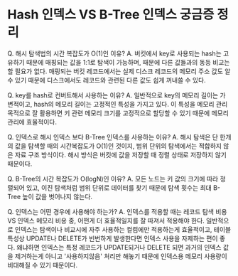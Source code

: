 # Hash 인덱스 VS B-Tree 인덱스 궁금증 정리

Q. 해시 탐색법의 시간 복잡도가 O(1)인 이유?
A. 버킷에서 key로 사용되는 hash는 고유하기 때문에 매핑되는 값을 1:1로 탐색이 가능하며, 때문에 다른 값들과의 동등 비교는 할 필요가 없다. 매핑되는 버킷 레코드에서는 실제 디스크 레코드의 메모리 주소 값도 알 수 있기 때문에 디스크에서도 레코드와 관련된 다른 값도 쉽게 꺼내쓸 수 있다.

Q. key를 hash로 컨버트해서 사용하는 이유?
A. 일반적으로 key의 메모리 길이는 가변적이고, hash의 메모리 길이는 고정적인 특성을 가지고 있다. 이 특성을 메모리 관리 목적으로 잘 활용하면 키 관련 메모리 크기를 고정적으로 할당할 수 있기 때문에 메모리 관리에 효율적이다.

Q. 인덱스로 해시 인덱스 보다 B-Tree 인덱스를 사용하는 이유?
A. 해시 탐색은 단 한개의 값을 탐색할 때의 시간복잡도가 O(1)인 것이지, 범위 단위의 탐색에서는 적합하지 않은 자료 구조 방식이다. 해시 방식은 버킷에 값을 저장할 때 정렬 상태로 저장하지 않기 때문이다.

Q. B-Tree의 시간 복잡도가 O(logN)인 이유?
A. 모든 노드는 키 값의 크기에 따라 정렬되어 있고, 이진 탐색처럼 범위 단위로 데이터를 찾기 때문에 탐색 횟수는 최대 B-Tree 높이 값을 벗어나지 않는다.

Q. 인덱스는 어떤 경우에 사용해야 하는가?
A. 인덱스를 적용할 때는 레코드 탐색 비용 VS 인덱스 메모리 비용 중, 어떤게 더 효율적일지를 잘 따져서 적용해야 한다. 일반적으로 인덱스는 탐색이나 비교시에 자주 사용하는 컬럼에만 적용하는게 효율적이고, 테이블 특성상 UPDATE나 DELETE가 빈번하게 발생한다면 인덱스 사용을 자제하는 편이 좋다. 왜냐하면 인덱스는 특정 레코드가 UPDATE되거나 DELETE 되면 과거의 인덱스 값을 제거하는게 아니고 '사용하지않음' 처리만 해놓기 때문에 인덱스용 메모리 사용량이 비대해질 수 있기 때문이다.